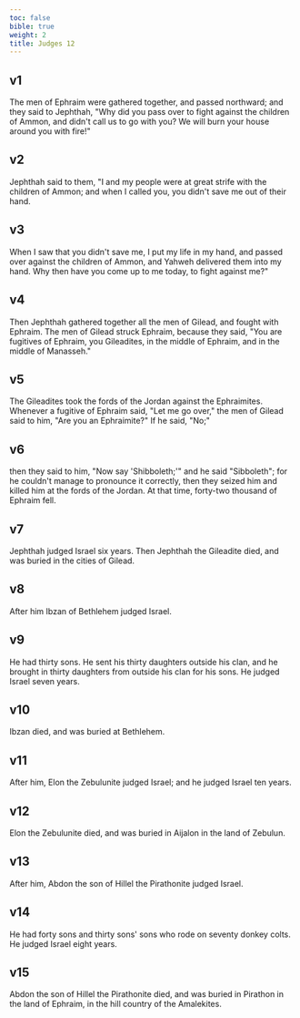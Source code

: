 ```yaml
---
toc: false
bible: true
weight: 2
title: Judges 12
---
```




## v1 
The men of Ephraim were gathered together, and passed northward; and they said to Jephthah, "Why did you pass over to fight against the children of Ammon, and didn't call us to go with you? We will burn your house around you with fire!" 

## v2 
Jephthah said to them, "I and my people were at great strife with the children of Ammon; and when I called you, you didn't save me out of their hand. 

## v3 
When I saw that you didn't save me, I put my life in my hand, and passed over against the children of Ammon, and Yahweh delivered them into my hand. Why then have you come up to me today, to fight against me?" 

## v4 
Then Jephthah gathered together all the men of Gilead, and fought with Ephraim. The men of Gilead struck Ephraim, because they said, "You are fugitives of Ephraim, you Gileadites, in the middle of Ephraim, and in the middle of Manasseh." 

## v5 
The Gileadites took the fords of the Jordan against the Ephraimites. Whenever a fugitive of Ephraim said, "Let me go over," the men of Gilead said to him, "Are you an Ephraimite?" If he said, "No;" 

## v6 
then they said to him, "Now say 'Shibboleth;'" and he said "Sibboleth"; for he couldn't manage to pronounce it correctly, then they seized him and killed him at the fords of the Jordan. At that time, forty-two thousand of Ephraim fell. 

## v7 
Jephthah judged Israel six years. Then Jephthah the Gileadite died, and was buried in the cities of Gilead. 

## v8 
After him Ibzan of Bethlehem judged Israel. 

## v9 
He had thirty sons. He sent his thirty daughters outside his clan, and he brought in thirty daughters from outside his clan for his sons. He judged Israel seven years. 

## v10 
Ibzan died, and was buried at Bethlehem. 

## v11 
After him, Elon the Zebulunite judged Israel; and he judged Israel ten years. 

## v12 
Elon the Zebulunite died, and was buried in Aijalon in the land of Zebulun. 

## v13 
After him, Abdon the son of Hillel the Pirathonite judged Israel. 

## v14 
He had forty sons and thirty sons' sons who rode on seventy donkey colts. He judged Israel eight years. 

## v15 
Abdon the son of Hillel the Pirathonite died, and was buried in Pirathon in the land of Ephraim, in the hill country of the Amalekites.

